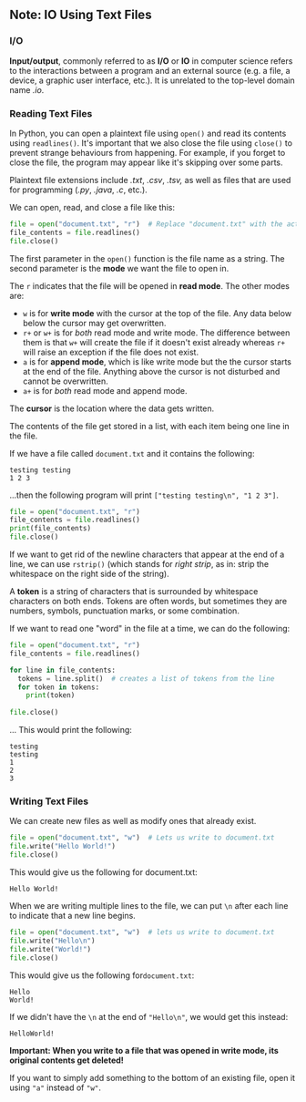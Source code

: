## Note: IO Using Text Files

### I/O

**Input/output**, commonly referred to as **I/O** or **IO** in computer science refers to the interactions between a program and an external source (e.g. a file, a device, a graphic user interface, etc.). It is unrelated to the  top-level domain name *.io*.


### Reading Text Files

In Python, you can open a plaintext file using `open()` and read its contents using `readlines()`.  It's important that we also close the file using `close()` to prevent strange behaviours from happening. For example, if you forget to close the file, the program may appear like it's skipping over some parts.

Plaintext file extensions include *.txt*, *.csv*, *.tsv,* as well as files that are used for programming (*.py*, *.java*, *.c*, etc.).

We can open, read, and close a file like this:

```python
file = open("document.txt", "r")  # Replace "document.txt" with the actual name of the file
file_contents = file.readlines()
file.close()
```

The first parameter in the `open()` function is the file name as a string. The second parameter is the **mode** we want the file to open in.

The `r`  indicates that the file will be opened in **read mode**. The other modes are:

* `w` is for **write mode** with the cursor at the top of the file. Any data below below the cursor may get overwritten.
* `r+` or `w+` is for *both* read mode and write mode. The difference between them is that `w+` will create the file if it doesn't exist already whereas `r+` will raise an exception if the file does not exist.
* `a` is for **append mode**, which is like write mode but the the cursor starts at the end of the file. Anything above the cursor is not disturbed and cannot be overwritten.
* `a+` is for *both* read mode and append mode.

The **cursor** is the location where the data gets written.

The contents of the file get stored in a list, with each item being one line in the file. 

If we have a file called `document.txt` and it contains the following:

```
testing testing
1 2 3
```

...then the following program will print `["testing testing\n", "1 2 3"]`.

```python
file = open("document.txt", "r")
file_contents = file.readlines()
print(file_contents)
file.close()
```

If we want to get rid of the newline characters that appear at the end of a line, we can use `rstrip()` (which stands for *right strip*, as in: strip the whitespace on the right side of the string).

A **token** is a string of characters that is surrounded by whitespace characters on both ends. Tokens are often words, but sometimes they are numbers, symbols, punctuation marks, or some combination.

If we want to read one "word" in the file at a time, we can do the following:

```python
file = open("document.txt", "r")
file_contents = file.readlines()

for line in file_contents:
  tokens = line.split()  # creates a list of tokens from the line
  for token in tokens:
    print(token)
  
file.close()
```

... This would print the following:

```
testing
testing
1
2
3
```

### Writing Text Files

We can create new files as well as modify ones that already exist.

```python
file = open("document.txt", "w")  # Lets us write to document.txt
file.write("Hello World!")
file.close()
```

This would give us the following for document.txt:

```
Hello World!
```

When we are writing multiple lines to the file, we can put `\n` after each line to indicate that a new line begins.

```python
file = open("document.txt", "w")  # lets us write to document.txt
file.write("Hello\n")
file.write("World!")
file.close()
```

This would give us the following for`document.txt`:

```
Hello
World!
```

If we didn't have the `\n` at the end of `"Hello\n"`, we would get this instead:

```
HelloWorld!
```

**Important: When you write to a file that was opened in write mode, its original contents get deleted!** 

If you want to simply add something to the bottom of an existing file, open it using `"a"` instead of `"w"`.